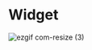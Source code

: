 # Widget


![ezgif com-resize (3)](https://github.com/shishircsehstu/Widget/assets/29371886/983326d8-d358-422c-b713-671adb665143)


